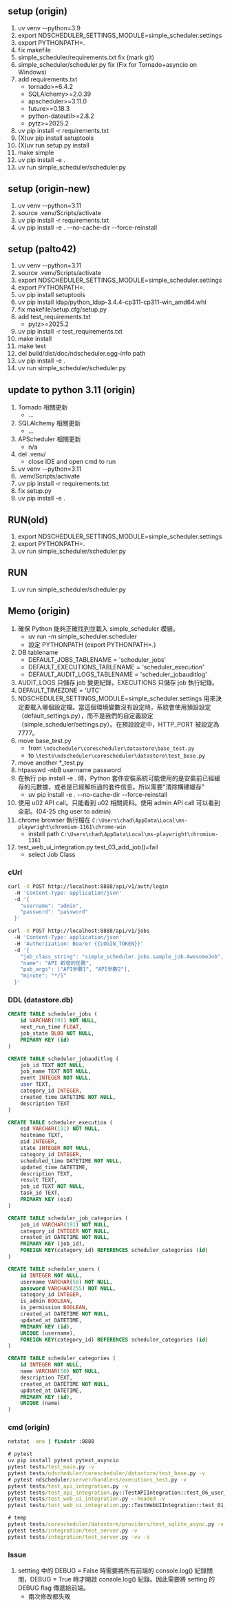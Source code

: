 
## setup (origin)

1. uv venv --python=3.9
2. export NDSCHEDULER_SETTINGS_MODULE=simple_scheduler.settings
3. export PYTHONPATH=.
4. fix makefile
5. simple_scheduler/requirements.txt fix (mark git)
6. simple_scheduler/scheduler.py fix (Fix for Tornado+asyncio on Windows)
7. add requirements.txt
   - tornado>=6.4.2
   - SQLAlchemy>=2.0.39
   - apscheduler>=3.11.0
   - future>=0.18.3
   - python-dateutil>=2.8.2
   - pytz>=2025.2
8. uv pip install -r requirements.txt
9. (X)uv pip install setuptools
10. (X)uv run setup.py install
11. make simple
12. uv pip install -e .
13. uv run simple_scheduler/scheduler.py

## setup (origin-new)

1. uv venv --python=3.11
2. source .venv/Scripts/activate
3. uv pip install -r requirements.txt
4. uv pip install -e . --no-cache-dir --force-reinstall

## setup (palto42)

1. uv venv --python=3.11
2. source .venv/Scripts/activate
3. export NDSCHEDULER_SETTINGS_MODULE=simple_scheduler.settings
4. export PYTHONPATH=.
5. uv pip install setuptools
6. uv pip install ldap/python_ldap-3.4.4-cp311-cp311-win_amd64.whl
7. fix makefile/setup.cfg/setup.py
8. add test_requirements.txt
   - pytz>=2025.2
9. uv pip install -r test_requirements.txt
10. make install
11. make test
12. del build/dist/doc/ndscheduler.egg-info path
13. uv pip install -e .
14. uv run simple_scheduler/scheduler.py

## update to python 3.11 (origin)

1. Tornado 相關更新
    - ...
2. SQLAlchemy 相關更新
    - ...
3. APScheduler 相關更新
    - n/a
4. del .venv/
    - close IDE and open cmd to run
5. uv venv --python=3.11
6. .venv/Scripts/activate
7. uv pip install -r requirements.txt
8. fix setup.py
9. uv pip install -e .

## RUN(old)

1. export NDSCHEDULER_SETTINGS_MODULE=simple_scheduler.settings
2. export PYTHONPATH=.
3. uv run simple_scheduler/scheduler.py

## RUN

1. uv run simple_scheduler/scheduler.py

## Memo (origin)

1. 確保 Python 能夠正確找到並載入 simple_scheduler 模組。
    - uv run -m simple_scheduler.scheduler
    - 設定 PYTHONPATH (export PYTHONPATH=.)
2. DB tablename
   - DEFAULT_JOBS_TABLENAME = 'scheduler_jobs'
   - DEFAULT_EXECUTIONS_TABLENAME = 'scheduler_execution'
   - DEFAULT_AUDIT_LOGS_TABLENAME = 'scheduler_jobauditlog'
3. AUDIT_LOGS 只儲存 job 變更紀錄，EXECUTIONS 只儲存 job 執行紀錄。
4. DEFAULT_TIMEZONE = 'UTC'
5. NDSCHEDULER_SETTINGS_MODULE=simple_scheduler.settings 用來決定要載入哪個設定檔。當這個環境變數沒有設定時，系統會使用預設設定（default_settings.py），而不是我們的自定義設定（simple_scheduler/settings.py）。在預設設定中，HTTP_PORT 被設定為 7777。
6. move base_test.py
    - from `\ndscheduler\corescheduler\datastore\base_test.py`
    - to `\tests\ndscheduler\corescheduler\datastore\test_base.py`
7. move another *_test.py
8. htpasswd -nbB username password
9. 在執行 pip install -e . 時，Python 套件安裝系統可能使用的是安裝前已經緩存的元數據，或者是已經解析過的套件信息。所以需要"清除構建緩存"
    - uv pip install -e . --no-cache-dir --force-reinstall
10. 使用 u02 API call。只能看到 u02 相關資料。使用 admin API call 可以看到全部。(04-25 chg user to admin)
11. chrome browser 執行檔在 `C:\Users\chad\AppData\Local\ms-playwright\chromium-1161\chrome-win`
    - install path `C:\Users\chad\AppData\Local\ms-playwright\chromium-1161`
12. test_web_ui_integration.py test_03_add_job()=fail
    - select Job Class

### cUrl

```bash
curl -X POST http://localhost:8888/api/v1/auth/login 
  -H 'Content-Type: application/json' 
  -d '{
    "username": "admin",
    "password": "password"
  }'

curl -X POST http://localhost:8888/api/v1/jobs 
  -H 'Content-Type: application/json' 
  -H 'Authorization: Bearer {{LOGIN_TOKEN}}' 
  -d '{
    "job_class_string": "simple_scheduler.jobs.sample_job.AwesomeJob",
    "name": "API 新增的任務",
    "pub_args": ["API參數1", "API參數2"],
    "minute": "*/5"
  }'
```

### DDL (datastore.db)

```SQL
CREATE TABLE scheduler_jobs (
    id VARCHAR(191) NOT NULL, 
    next_run_time FLOAT, 
    job_state BLOB NOT NULL, 
    PRIMARY KEY (id)
)

CREATE TABLE scheduler_jobauditlog (
    job_id TEXT NOT NULL, 
    job_name TEXT NOT NULL, 
    event INTEGER NOT NULL, 
    user TEXT,
    category_id INTEGER,
    created_time DATETIME NOT NULL, 
    description TEXT
)

CREATE TABLE scheduler_execution (
    eid VARCHAR(191) NOT NULL, 
    hostname TEXT, 
    pid INTEGER, 
    state INTEGER NOT NULL,
    category_id INTEGER, 
    scheduled_time DATETIME NOT NULL, 
    updated_time DATETIME, 
    description TEXT, 
    result TEXT, 
    job_id TEXT NOT NULL, 
    task_id TEXT, 
    PRIMARY KEY (eid)
)

CREATE TABLE scheduler_job_categories (
    job_id VARCHAR(191) NOT NULL, 
    category_id INTEGER NOT NULL, 
    created_at DATETIME NOT NULL, 
    PRIMARY KEY (job_id), 
    FOREIGN KEY(category_id) REFERENCES scheduler_categories (id)
)

CREATE TABLE scheduler_users (
    id INTEGER NOT NULL, 
    username VARCHAR(50) NOT NULL, 
    password VARCHAR(255) NOT NULL, 
    category_id INTEGER, 
    is_admin BOOLEAN, 
    is_permission BOOLEAN, 
    created_at DATETIME NOT NULL, 
    updated_at DATETIME, 
    PRIMARY KEY (id), 
    UNIQUE (username), 
    FOREIGN KEY(category_id) REFERENCES scheduler_categories (id)
)

CREATE TABLE scheduler_categories (
    id INTEGER NOT NULL, 
    name VARCHAR(50) NOT NULL, 
    description TEXT, 
    created_at DATETIME NOT NULL, 
    updated_at DATETIME, 
    PRIMARY KEY (id), 
    UNIQUE (name)
)
```

### cmd (origin)

```cmd
netstat -ano | findstr :8888

# pytest
uv pip install pytest pytest_asyncio
pytest tests/test_main.py -v
pytest tests/ndscheduler/corescheduler/datastore/test_base.py -v
# pytest ndscheduler/server/handlers/executions_test.py -v
pytest tests/test_api_integration.py -v
pytest tests/test_api_integration.py::TestAPIIntegration::test_06_user_lifecycle -v
pytest tests/test_web_ui_integration.py --headed -v
pytest tests/test_web_ui_integration.py::TestWebUIIntegration::test_01_login --headed -v

# temp
pytest tests/corescheduler/datastore/providers/test_sqlite_async.py -v
pytest tests/integration/test_server.py -v
pytest tests/integration/test_server.py -vv -s
```

### Issue

1. settting 中的 DEBUG = False 時需要將所有前端的 console.log() 紀錄關閉，DEBUG = True 時才開啟 console.log() 紀錄。因此需要將 setting 的 DEBUG flag 傳遞給前端。
    - 兩次修改都失敗
